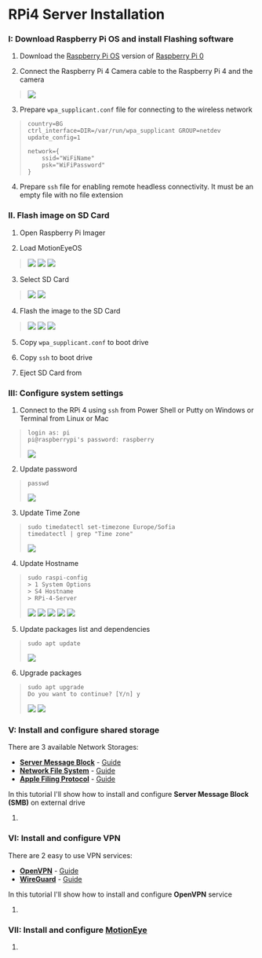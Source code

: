 # RPi4 Server Installation


### I: Download Raspberry Pi OS and install Flashing software

1. Download the [Raspberry Pi OS](https://www.raspberrypi.org/software/operating-systems/#raspberry-pi-os-32-bit) version of [Raspberry Pi 0](https://github.com/ccrisan/motioneyeos/releases/download/20200606/motioneyeos-raspberrypi-20200606.img.xz)

2. Connect the Raspberry Pi 4 Camera cable to the Raspberry Pi 4 and the camera
> ![](https://raw.githubusercontent.com/tomotomov92/rpi_cameras_cluster/main/images/RPi4/1.2.png)

3. Prepare `wpa_supplicant.conf` file for connecting to the wireless network
> ```
> country=BG
> ctrl_interface=DIR=/var/run/wpa_supplicant GROUP=netdev
> update_config=1
> 
> network={
>     ssid="WiFiName"
>     psk="WiFiPassword"
> }
> ```

4. Prepare `ssh` file for enabling remote headless connectivity. It must be an empty file with no file extension


### II. Flash image on SD Card

1. Open Raspberry Pi Imager

2. Load MotionEyeOS
> ![](https://raw.githubusercontent.com/tomotomov92/rpi_cameras_cluster/main/images/RPi4/2.2.1.png)
> ![](https://raw.githubusercontent.com/tomotomov92/rpi_cameras_cluster/main/images/RPi4/2.2.2.png)
> ![](https://raw.githubusercontent.com/tomotomov92/rpi_cameras_cluster/main/images/RPi4/2.2.3.png)

3. Select SD Card
> ![](https://raw.githubusercontent.com/tomotomov92/rpi_cameras_cluster/main/images/RPi4/2.3.1.png)
> ![](https://raw.githubusercontent.com/tomotomov92/rpi_cameras_cluster/main/images/RPi4/2.3.2.png)

4. Flash the image to the SD Card
> ![](https://raw.githubusercontent.com/tomotomov92/rpi_cameras_cluster/main/images/RPi4/2.4.1.png)
> ![](https://raw.githubusercontent.com/tomotomov92/rpi_cameras_cluster/main/images/RPi4/2.4.2.png)
> ![](https://raw.githubusercontent.com/tomotomov92/rpi_cameras_cluster/main/images/RPi4/2.4.3.png)

5. Copy `wpa_supplicant.conf` to boot drive

6. Copy `ssh` to boot drive

7. Eject SD Card from 


### III: Configure system settings

1. Connect to the RPi 4 using `ssh` from Power Shell or Putty on Windows or Terminal from Linux or Mac
> ```
> login as: pi
> pi@raspberrypi's password: raspberry
> ```
> ![](https://raw.githubusercontent.com/tomotomov92/rpi_cameras_cluster/main/images/RPi4/3.1.png)

2. Update password
> ```
> passwd
> ```
> ![](https://raw.githubusercontent.com/tomotomov92/rpi_cameras_cluster/main/images/RPi4/3.2.png)

3. Update Time Zone
> ```
> sudo timedatectl set-timezone Europe/Sofia
> timedatectl | grep "Time zone"
> ```
> ![](https://raw.githubusercontent.com/tomotomov92/rpi_cameras_cluster/main/images/RPi4/3.3.png)

4. Update Hostname
> ```
> sudo raspi-config
> > 1 System Options
> > S4 Hostname
> > RPi-4-Server
> ```
> ![](https://raw.githubusercontent.com/tomotomov92/rpi_cameras_cluster/main/images/RPi4/3.4.1.png)
> ![](https://raw.githubusercontent.com/tomotomov92/rpi_cameras_cluster/main/images/RPi4/3.4.2.png)
> ![](https://raw.githubusercontent.com/tomotomov92/rpi_cameras_cluster/main/images/RPi4/3.4.3.png)
> ![](https://raw.githubusercontent.com/tomotomov92/rpi_cameras_cluster/main/images/RPi4/3.4.4.png)
> ![](https://raw.githubusercontent.com/tomotomov92/rpi_cameras_cluster/main/images/RPi4/3.4.5.png)

5. Update packages list and dependencies
> ```
> sudo apt update
> ```
> ![](https://raw.githubusercontent.com/tomotomov92/rpi_cameras_cluster/main/images/RPi4/3.5.png)

6. Upgrade packages
> ```
> sudo apt upgrade
> Do you want to continue? [Y/n] y
> ```
> ![](https://raw.githubusercontent.com/tomotomov92/rpi_cameras_cluster/main/images/RPi4/3.6.1.png)
> ![](https://raw.githubusercontent.com/tomotomov92/rpi_cameras_cluster/main/images/RPi4/3.6.2.png)


### V: Install and configure shared storage

There are 3 available Network Storages:
- **[Server Message Block](https://en.wikipedia.org/wiki/Server_Message_Block)** - [Guide](https://pimylifeup.com/raspberry-pi-samba/)
- **[Network File System](https://en.wikipedia.org/wiki/Network_File_System)** - [Guide](https://pimylifeup.com/raspberry-pi-nfs/)
- **[Apple Filing Protocol](https://en.wikipedia.org/wiki/Apple_Filing_Protocol)** - [Guide](https://pimylifeup.com/raspberry-pi-afp/)

In this tutorial I'll show how to install and configure **Server Message Block (SMB)** on external drive

1. 


### VI: Install and configure VPN

There are 2 easy to use VPN services:
- **[OpenVPN](https://en.wikipedia.org/wiki/OpenVPN)** - [Guide](https://pimylifeup.com/raspberry-pi-vpn-server/)
- **[WireGuard](https://en.wikipedia.org/wiki/WireGuard)** - [Guide](https://pimylifeup.com/raspberry-pi-wireguard/)

In this tutorial I'll show how to install and configure **OpenVPN** service

1. 


### VII: Install and configure [MotionEye](https://github.com/ccrisan/motioneye)

1. 